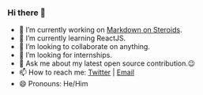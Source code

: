 ### Hi there 👋

- 🔭 I’m currently working on [Markdown on Steroids](https://github.com/chiraglulla/markdown-on-steroids).
- 🌱 I’m currently learning ReactJS.
- 👯 I’m looking to collaborate on anything.
- 🤔 I’m looking for internships.
- 💬 Ask me about my latest open source contribution.😉
- 📫 How to reach me: [Twitter](https://twitter.com/_chiraglulla_) | [Email](mailto:lullachirag239@gmail.com)
- 😄 Pronouns: He/Him
